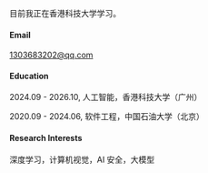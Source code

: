 
目前我正在香港科技大学学习。

#### Email
1303683202@qq.com

#### Education
2024.09 - 2026.10, 人工智能，香港科技大学（广州）

2020.09 - 2024.06, 软件工程，中国石油大学（北京）

#### Research Interests
深度学习，计算机视觉，AI 安全，大模型
